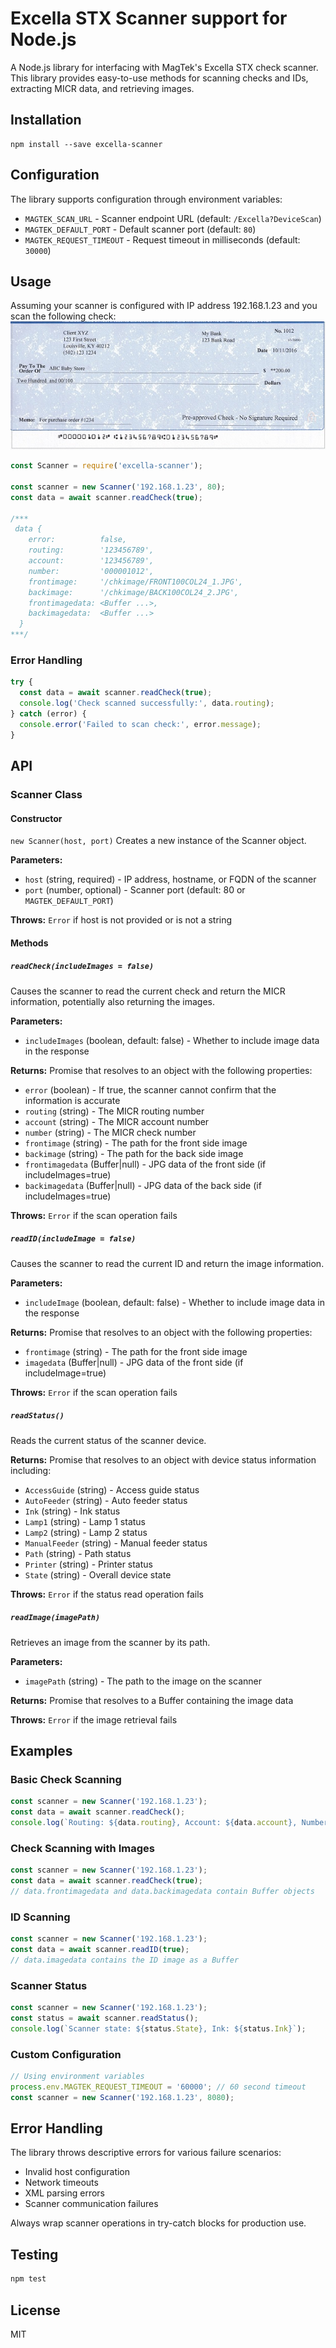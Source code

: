 # Excella STX Scanner support for Node.js

A Node.js library for interfacing with MagTek's Excella STX check scanner. This library provides easy-to-use methods for scanning checks and IDs, extracting MICR data, and retrieving images.

## Installation

```shell
npm install --save excella-scanner
```

## Configuration

The library supports configuration through environment variables:

- `MAGTEK_SCAN_URL` - Scanner endpoint URL (default: `/Excella?DeviceScan`)
- `MAGTEK_DEFAULT_PORT` - Default scanner port (default: `80`)
- `MAGTEK_REQUEST_TIMEOUT` - Request timeout in milliseconds (default: `30000`)

## Usage

Assuming your scanner is configured with IP address 192.168.1.23 and you scan the following check:
![check](./test/chkimg/FRONT100COL24_1.JPG)

```javascript
const Scanner = require('excella-scanner');

const scanner = new Scanner('192.168.1.23', 80);
const data = await scanner.readCheck(true);

/***
 data {
    error:          false,
    routing:        '123456789',
    account:        '123456789',
    number:         '000001012',
    frontimage:     '/chkimage/FRONT100COL24_1.JPG',
    backimage:      '/chkimage/BACK100COL24_2.JPG',
    frontimagedata: <Buffer ...>,
    backimagedata:  <Buffer ...>
  }
***/
```

### Error Handling

```javascript
try {
  const data = await scanner.readCheck(true);
  console.log('Check scanned successfully:', data.routing);
} catch (error) {
  console.error('Failed to scan check:', error.message);
}
```

## API

### Scanner Class

#### Constructor
`new Scanner(host, port)` 
Creates a new instance of the Scanner object.

**Parameters:**
- `host` (string, required) - IP address, hostname, or FQDN of the scanner
- `port` (number, optional) - Scanner port (default: 80 or `MAGTEK_DEFAULT_PORT`)

**Throws:** `Error` if host is not provided or is not a string

#### Methods

##### `readCheck(includeImages = false)`
Causes the scanner to read the current check and return the MICR information, potentially also returning the images.

**Parameters:**
- `includeImages` (boolean, default: false) - Whether to include image data in the response

**Returns:** Promise that resolves to an object with the following properties:
- `error` (boolean) - If true, the scanner cannot confirm that the information is accurate
- `routing` (string) - The MICR routing number
- `account` (string) - The MICR account number
- `number` (string) - The MICR check number
- `frontimage` (string) - The path for the front side image
- `backimage` (string) - The path for the back side image
- `frontimagedata` (Buffer|null) - JPG data of the front side (if includeImages=true)
- `backimagedata` (Buffer|null) - JPG data of the back side (if includeImages=true)

**Throws:** `Error` if the scan operation fails

##### `readID(includeImage = false)`
Causes the scanner to read the current ID and return the image information.

**Parameters:**
- `includeImage` (boolean, default: false) - Whether to include image data in the response

**Returns:** Promise that resolves to an object with the following properties:
- `frontimage` (string) - The path for the front side image
- `imagedata` (Buffer|null) - JPG data of the front side (if includeImage=true)

**Throws:** `Error` if the scan operation fails

##### `readStatus()`
Reads the current status of the scanner device.

**Returns:** Promise that resolves to an object with device status information including:
- `AccessGuide` (string) - Access guide status
- `AutoFeeder` (string) - Auto feeder status  
- `Ink` (string) - Ink status
- `Lamp1` (string) - Lamp 1 status
- `Lamp2` (string) - Lamp 2 status
- `ManualFeeder` (string) - Manual feeder status
- `Path` (string) - Path status
- `Printer` (string) - Printer status
- `State` (string) - Overall device state

**Throws:** `Error` if the status read operation fails

##### `readImage(imagePath)`
Retrieves an image from the scanner by its path.

**Parameters:**
- `imagePath` (string) - The path to the image on the scanner

**Returns:** Promise that resolves to a Buffer containing the image data

**Throws:** `Error` if the image retrieval fails

## Examples

### Basic Check Scanning
```javascript
const scanner = new Scanner('192.168.1.23');
const data = await scanner.readCheck();
console.log(`Routing: ${data.routing}, Account: ${data.account}, Number: ${data.number}`);
```

### Check Scanning with Images
```javascript
const scanner = new Scanner('192.168.1.23');
const data = await scanner.readCheck(true);
// data.frontimagedata and data.backimagedata contain Buffer objects
```

### ID Scanning
```javascript
const scanner = new Scanner('192.168.1.23');
const data = await scanner.readID(true);
// data.imagedata contains the ID image as a Buffer
```

### Scanner Status
```javascript
const scanner = new Scanner('192.168.1.23');
const status = await scanner.readStatus();
console.log(`Scanner state: ${status.State}, Ink: ${status.Ink}`);
```

### Custom Configuration
```javascript
// Using environment variables
process.env.MAGTEK_REQUEST_TIMEOUT = '60000'; // 60 second timeout
const scanner = new Scanner('192.168.1.23', 8080);
```

## Error Handling

The library throws descriptive errors for various failure scenarios:
- Invalid host configuration
- Network timeouts
- XML parsing errors
- Scanner communication failures

Always wrap scanner operations in try-catch blocks for production use.

## Testing

```bash
npm test
```

## License

MIT

